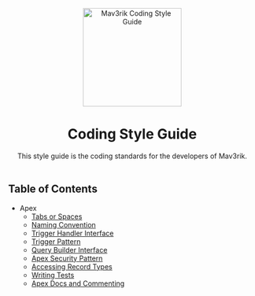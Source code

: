 <div style="text-align:center;">
  <img src="https://mav3rik.com/wp-content/uploads/2021/07/mav3rik-home.svg" alt="Mav3rik Coding Style Guide" height="200"/>
  <h1>
  Coding Style Guide
  </h1>
  <span>
  This style guide is the coding standards for the developers of Mav3rik.
  </span>
</div>
<br>

## Table of Contents
- Apex
  - [Tabs or Spaces](APEX/01-TAB-OR-SPACES.md)
  - [Naming Convention](APEX/02-NAMING-CONVENTION.md)
  - [Trigger Handler Interface](APEX/03-TRIGGER-HANDLER-INTERFACE.md)
  - [Trigger Pattern](APEX/04-TRIGGER-PATTERN.md)
  - [Query Builder Interface](APEX/05-QUERY-BUILDER-INTERFACE.md)
  - [Apex Security Pattern](APEX/06-APEX-SECURITY-PATTERN.md)
  - [Accessing Record Types](APEX/07-ACCESSING-RECORD-TYPES.md)
  - [Writing Tests](APEX/08-WRITING-TESTS.md)
  - [Apex Docs and Commenting](APEX/09-APEX-DOCS-AND-COMMENTING.md)
